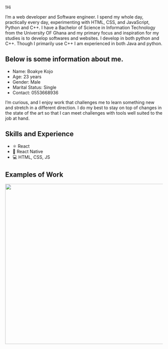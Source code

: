 

!Hi 

I’m a web developer and Software engineer. I spend my whole day, practically every day, experimenting with HTML, CSS, and JavaScript, Python and C++. I have a Bachelor of Science in Information Technology from the University OF Ghana and my primary focus and inspiration for my studies is to develop softwares and websites. I develop in both python and C++. Though I primarily use C++ I am experienced in both Java and python.

##  Below is some information about me.
* Name: Boakye Kojo 
* Age: 23 years 
* Gender: Male 
* Marital Status: Single 
* Contact: 0553668936 

I’m curious, and I enjoy work that challenges me to learn something new and stretch in a different direction. I do my best to stay on top of changes in the state of the art so that I can meet challenges with tools well suited to the job at hand.

## Skills and Experience
* ⚛ React
* 📱 React Native
* 💻 HTML, CSS, JS

## Examples of Work
<img src="https://github.com/babel-cyber/babel-cyber/blob/master/covid19.gif" width="512" >
